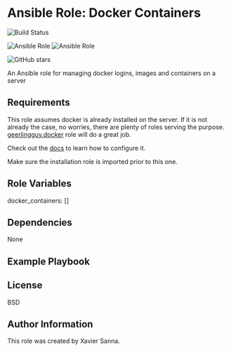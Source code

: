 Ansible Role: Docker Containers
=========
![Build Status](https://travis-ci.org/joe-mc-krusty/ansible-role-docker-containers.svg?branch=master)

![Ansible Role](https://img.shields.io/ansible/role/47281?label=galaxy)
![Ansible Role](https://img.shields.io/ansible/role/d/47281?label=galaxy%20downloads)


![GitHub stars](https://img.shields.io/github/stars/joe-mc-krusty/ansible-role-docker-containers?label=github)

An Ansible role for managing docker logins, images and containers on a server

Requirements
------------

This role assumes docker is already installed on the server. If it is not already the case, no worries, there are plenty of roles serving the purpose.  [geerlingguy.docker](https://galaxy.ansible.com/geerlingguy/docker) role will do a great job.

Check out the [docs](https://github.com/geerlingguy/ansible-role-docker/blob/master/README.md) to learn how to configure it.

Make sure the installation role is imported prior to this one.

Role Variables
--------------
docker_containers: []

Dependencies
------------
None

Example Playbook
----------------


License
-------
BSD

Author Information
------------------
This role was created by Xavier Sanna.
